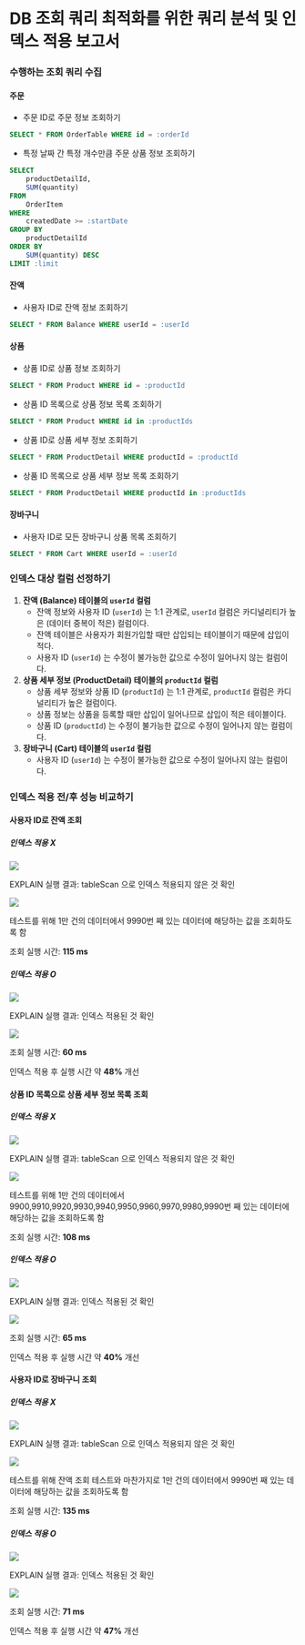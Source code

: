 # DB 조회 쿼리 최적화를 위한 쿼리 분석 및 인덱스 적용 보고서
### 수행하는 조회 쿼리 수집
#### 주문
* 주문 ID로 주문 정보 조회하기
```sql
SELECT * FROM OrderTable WHERE id = :orderId
```

* 특정 날짜 간 특정 개수만큼 주문 상품 정보 조회하기
```sql
SELECT
    productDetailId,
    SUM(quantity)
FROM
    OrderItem
WHERE
    createdDate >= :startDate
GROUP BY
    productDetailId
ORDER BY
    SUM(quantity) DESC
LIMIT :limit
```

#### 잔액
* 사용자 ID로 잔액 정보 조회하기
```sql
SELECT * FROM Balance WHERE userId = :userId
```

#### 상품
* 상품 ID로 상품 정보 조회하기
```sql
SELECT * FROM Product WHERE id = :productId
```

* 상품 ID 목록으로 상품 정보 목록 조회하기
```sql
SELECT * FROM Product WHERE id in :productIds
```

* 상품 ID로 상품 세부 정보 조회하기
```sql
SELECT * FROM ProductDetail WHERE productId = :productId
```

* 상품 ID 목록으로 상품 세부 정보 목록 조회하기
```sql
SELECT * FROM ProductDetail WHERE productId in :productIds
```

#### 장바구니
* 사용자 ID로 모든 장바구니 상품 목록 조회하기
```sql
SELECT * FROM Cart WHERE userId = :userId
```

### 인덱스 대상 컬럼 선정하기
1. **잔액 (Balance) 테이블의 `userId` 컬럼**
   * 잔액 정보와 사용자 ID (`userId`) 는 1:1 관계로, `userId` 컬럼은 카디널리티가 높은 (데이터 중복이 적은) 컬럼이다.
   * 잔액 테이블은 사용자가 회원가입할 때만 삽입되는 테이블이기 때문에 삽입이 적다.
   * 사용자 ID (`userId`) 는 수정이 불가능한 값으로 수정이 일어나지 않는 컬럼이다.
2. **상품 세부 정보 (ProductDetail) 테이블의 `productId` 컬럼**
   * 상품 세부 정보와 상품 ID (`productId`) 는 1:1 관계로, `productId` 컬럼은 카디널리티가 높은 컬럼이다.
   * 상품 정보는 상품을 등록할 때만 삽입이 일어나므로 삽입이 적은 테이블이다.
   * 상품 ID (`productId`) 는 수정이 불가능한 값으로 수정이 일어나지 않는 컬럼이다.
3. **장바구니 (Cart) 테이블의 `userId` 컬럼**
   * 사용자 ID (`userId`) 는 수정이 불가능한 값으로 수정이 일어나지 않는 컬럼이다.

### 인덱스 적용 전/후 성능 비교하기
#### 사용자 ID로 잔액 조회
##### 인덱스 적용 X

![](https://github.com/user-attachments/assets/1310e820-b470-4783-8eeb-40485e45cfbf)

EXPLAIN 실행 결과: tableScan 으로 인덱스 적용되지 않은 것 확인

![](https://github.com/user-attachments/assets/2413a852-7a03-4f06-a00b-205c276dc9f1)

테스트를 위해 1만 건의 데이터에서 9990번 째 있는 데이터에 해당하는 값을 조회하도록 함

조회 실행 시간: **115 ms**

##### 인덱스 적용 O

![](https://github.com/user-attachments/assets/1a811174-2054-43d1-bd02-fb943d768832)

EXPLAIN 실행 결과: 인덱스 적용된 것 확인

![](https://github.com/user-attachments/assets/7915d5a5-0980-43c7-985d-9219ab54a4ad)

조회 실행 시간: **60 ms**

인덱스 적용 후 실행 시간 약 **48%** 개선

#### 상품 ID 목록으로 상품 세부 정보 목록 조회
##### 인덱스 적용 X

![](https://github.com/user-attachments/assets/6fdbd1ef-94b8-4e9c-ba55-fac5779d8ef0)

EXPLAIN 실행 결과: tableScan 으로 인덱스 적용되지 않은 것 확인

![](https://github.com/user-attachments/assets/9f278632-da56-4c06-8311-18f9b8836386)

테스트를 위해 1만 건의 데이터에서 9900,9910,9920,9930,9940,9950,9960,9970,9980,9990번 째 있는 데이터에 해당하는 값을 조회하도록 함

조회 실행 시간: **108 ms**

##### 인덱스 적용 O

![](https://github.com/user-attachments/assets/da6e206d-fee2-41b3-be6e-d423750cb862)

EXPLAIN 실행 결과: 인덱스 적용된 것 확인

![](https://github.com/user-attachments/assets/bf5e860d-37f2-446a-9847-eb2a80322270)

조회 실행 시간: **65 ms**

인덱스 적용 후 실행 시간 약 **40%** 개선

#### 사용자 ID로 장바구니 조회
##### 인덱스 적용 X

![](https://github.com/user-attachments/assets/3183f367-0d87-4c9c-9723-8af8b3732f00)

EXPLAIN 실행 결과: tableScan 으로 인덱스 적용되지 않은 것 확인

![](https://github.com/user-attachments/assets/b1e38ccd-cecd-4f10-91b0-7c691f4d054d)

테스트를 위해 잔액 조회 테스트와 마찬가지로 1만 건의 데이터에서 9990번 째 있는 데이터에 해당하는 값을 조회하도록 함

조회 실행 시간: **135 ms**

##### 인덱스 적용 O

![](https://github.com/user-attachments/assets/49c12826-7038-40d2-b139-594662a02c55)

EXPLAIN 실행 결과: 인덱스 적용된 것 확인

![](https://github.com/user-attachments/assets/cd047a46-3d5c-4e89-ae76-6d0330d47000)

조회 실행 시간: **71 ms**

인덱스 적용 후 실행 시간 약 **47%** 개선
